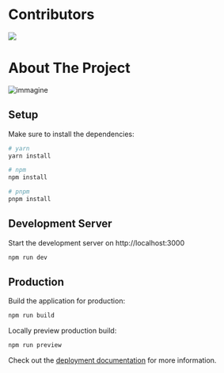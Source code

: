 # Contributors 
<a href="https://github.com/rorins/ties-official/graphs/contributors">
  <img src="https://contrib.rocks/image?repo=rorins/ties-official" />
</a>

# About The Project

![immagine](https://github.com/Rorins/ties-official/assets/77445911/5516e1fa-6007-40c6-92b8-7fda34c04cac)

## Setup

Make sure to install the dependencies:

```bash
# yarn
yarn install

# npm
npm install

# pnpm
pnpm install
```

## Development Server

Start the development server on http://localhost:3000

```bash
npm run dev
```

## Production

Build the application for production:

```bash
npm run build
```

Locally preview production build:

```bash
npm run preview
```

Check out the [deployment documentation](https://nuxt.com/docs/getting-started/deployment) for more information.
